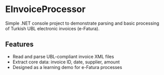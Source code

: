 ﻿# EInvoiceProcessor

Simple .NET console project to demonstrate parsing and basic processing of Turkish UBL electronic invoices (e-Fatura).

## Features

- Read and parse UBL-compliant invoice XML files
- Extract core data: invoice ID, date, supplier, amount
- Designed as a learning demo for e-Fatura processes